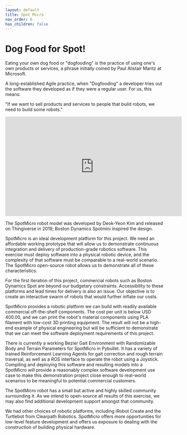 ```yaml
---
layout: default
title: Spot Micro
nav_order: 6
has_children: false
---
```


# Dog Food for Spot!

Eating your own dog food or "dogfooding" is the practice of using one's own products or services, a phrase initially coined by Paul Alistair Maritz at Microsoft.

A long-established Agile practice, when "Dogfooding" a developer tries out the software they developed as if they were a regular user. For us, this means:

"If we want to sell products and services to people that build robots, we need to build some robots."

<iframe width="560" height="315" src="https://www.youtube.com/embed/S-uzWG9Z-5E" title="YouTube video player" frameborder="0" allow="accelerometer; autoplay; clipboard-write; encrypted-media; gyroscope; picture-in-picture" allowfullscreen></iframe>

The SpotMicro robot model was developed by Deok-Yeon Kim and released on Thingiverse in 2019; Boston Dynamics Spotmini inspired the design.

SpotMicro is an ideal development platform for this project. We need an affordable working prototype that will allow us to demonstrate continuous integration and delivery of production-grade robotics software. This exercise must deploy software into a physical robotic device, and the complexity of that software must be comparable to a real-world scenario. The SpotMicro open-source robot allows us to demonstrate all of these characteristics.

For the first iteration of this project, commercial robots such as Boston Dynamics Spot are beyond our budgetary constraints. Accessibility to these platforms and lead times for delivery is also an issue. Our objective is to create an interactive swarm of robots that would further inflate our costs.

SpotMicro provides a robotic platform we can build with readily available commercial off-the-shelf components. The cost per unit is below USD 400.00, and we can print the robot's material components using PLA filament with low-cost 3D printing equipment. The result will not be a high-end example of physical engineering but will be sufficient to demonstrate that we can meet the software deployment requirements of this project.

There is currently a working Bezier Gait Environment with Randomizable Body and Terrain Parameters for SpotMicro in Pybullet. It has a variety of trained Reinforcement Learning Agents for gait correction and rough terrain traversal, as well as a ROS interface to operate the robot using a Joystick. Compiling and deploying this software and resulting models into a SpotMicro will provide a reasonably complex software development use case to make this demonstration project close enough to real-world scenarios to be meaningful to potential commercial customers.

The SpotMicro robot has a small but active and highly skilled community surrounding it. As we intend to open-source all results of this exercise, we may also find additional development support amongst that community.

We had other choices of robotic platforms, including iRobot Create and the Turtlebot from Clearpath Robotics. SpotMicro offers more opportunities for low-level feature development and offers us exposure to dealing with the construction of building physical hardware.
